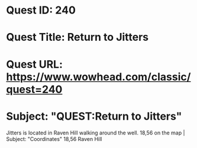 # Quest ID: 240
# Quest Title: Return to Jitters
# Quest URL: https://www.wowhead.com/classic/quest=240
# Subject: "QUEST:Return to Jitters"
Jitters is located in Raven Hill walking around the well. 18,56 on the map | Subject: "Coordinates"
18,56 Raven Hill